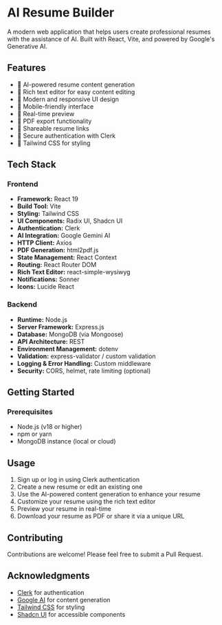 # AI Resume Builder

A modern web application that helps users create professional resumes with the assistance of AI. Built with React, Vite, and powered by Google's Generative AI.

## Features

- 🤖 AI-powered resume content generation
- 📝 Rich text editor for easy content editing
- 🎨 Modern and responsive UI design
- 📱 Mobile-friendly interface
- 🔄 Real-time preview
- 📄 PDF export functionality
- 🔗 Shareable resume links
- 🔐 Secure authentication with Clerk
- 🎯 Tailwind CSS for styling

## Tech Stack

### Frontend
- **Framework:** React 19
- **Build Tool:** Vite
- **Styling:** Tailwind CSS
- **UI Components:** Radix UI, Shadcn UI
- **Authentication:** Clerk
- **AI Integration:** Google Gemini AI
- **HTTP Client:** Axios
- **PDF Generation:** html2pdf.js
- **State Management:** React Context
- **Routing:** React Router DOM
- **Rich Text Editor:** react-simple-wysiwyg
- **Notifications:** Sonner
- **Icons:** Lucide React

### Backend
- **Runtime:** Node.js
- **Server Framework:** Express.js
- **Database:** MongoDB (via Mongoose)
- **API Architecture:** REST
- **Environment Management:** dotenv
- **Validation:** express-validator / custom validation
- **Logging & Error Handling:** Custom middleware
- **Security:** CORS, helmet, rate limiting (optional)

## Getting Started

### Prerequisites

- Node.js (v18 or higher)
- npm or yarn
- MongoDB instance (local or cloud)

## Usage

1. Sign up or log in using Clerk authentication
2. Create a new resume or edit an existing one
3. Use the AI-powered content generation to enhance your resume
4. Customize your resume using the rich text editor
5. Preview your resume in real-time
6. Download your resume as PDF or share it via a unique URL

## Contributing

Contributions are welcome! Please feel free to submit a Pull Request.

## Acknowledgments

- [Clerk](https://clerk.com/) for authentication
- [Google AI](https://ai.google.dev/) for content generation
- [Tailwind CSS](https://tailwindcss.com/) for styling
- [Shadcn UI](https://ui.shadcn.com/) for accessible components
